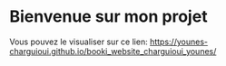 # Bienvenue sur mon projet

Vous pouvez le visualiser sur ce lien: https://younes-charguioui.github.io/booki_website_charguioui_younes/
